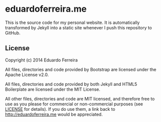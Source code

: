 eduardoferreira.me
==================

This is the source code for my personal website. It is automatically transformed
by Jekyll into a static site whenever I push this repository to GitHub.

## License

Copyright (c) 2014 Eduardo Ferreira

All files, directories and code provided by Bootstrap are licensed under the
Apache License v2.0.

All files, directories and code provided by both Jekyll and HTML5 Boilerplate
are licensed under the MIT License.

All other files, directories and code are MIT licensed, and therefore free to
use as you please for commercial or non-commercial purposes (see [LICENSE](LICENSE)
for details). If you do use them, a link back to http://eduardoferreira.me would
be appreciated.
